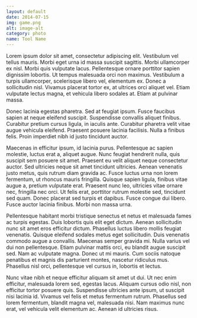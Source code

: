 ```yaml
---
layout: default
date: 2014-07-15
img: game.png
alt: image-alt
category: photo
name: Tool Name
---
```

Lorem ipsum dolor sit amet, consectetur adipiscing elit. Vestibulum vel tellus mauris. Morbi eget urna id massa suscipit sagittis. Morbi ullamcorper ex nisl. Morbi quis vulputate lacus. Pellentesque ornare porttitor sapien dignissim lobortis. Ut tempus malesuada orci non maximus. Vestibulum a turpis ullamcorper, scelerisque libero vel, elementum ex. Donec a sollicitudin nisl. Vivamus placerat tortor ex, at ultrices orci aliquet vel. Etiam vulputate lectus magna, et vehicula libero sodales at. Etiam at pulvinar massa.

Donec lacinia egestas pharetra. Sed at feugiat ipsum. Fusce faucibus sapien at neque eleifend suscipit. Suspendisse convallis aliquet finibus. Curabitur pretium cursus ligula, in iaculis ante. Curabitur pharetra velit vitae augue vehicula eleifend. Praesent posuere lacinia facilisis. Nulla a finibus felis. Proin imperdiet nibh id justo tincidunt auctor.

Maecenas in efficitur ipsum, id lacinia purus. Pellentesque ac sapien molestie, luctus erat a, aliquet augue. Nunc feugiat hendrerit nulla, quis suscipit sem posuere sit amet. Praesent eu velit aliquet neque consectetur auctor. Sed ultricies neque sit amet tincidunt ultricies. Aenean venenatis justo metus, quis rutrum diam gravida ac. Fusce luctus urna non lorem fermentum, ut rhoncus mauris fringilla. Quisque sapien ligula, finibus vitae augue a, pretium vulputate erat. Praesent nunc leo, ultricies vitae ornare nec, fringilla nec orci. Ut felis erat, porttitor rutrum molestie sed, tincidunt sed quam. Donec placerat sed turpis et dapibus. Fusce congue dui libero. Fusce auctor lacinia finibus. Morbi non massa urna.

Pellentesque habitant morbi tristique senectus et netus et malesuada fames ac turpis egestas. Duis lobortis quis elit eget dictum. Aenean sollicitudin nunc sit amet eros efficitur dictum. Phasellus luctus libero mollis feugiat venenatis. Quisque eleifend sodales metus eget sollicitudin. Duis venenatis commodo augue a convallis. Maecenas semper gravida mi. Nulla varius vel dui non pellentesque. Etiam pulvinar mattis orci, eu blandit augue suscipit sed. Nam ac vulputate magna. Donec ut mi mauris. Cum sociis natoque penatibus et magnis dis parturient montes, nascetur ridiculus mus. Phasellus nisl orci, pellentesque vel cursus in, lobortis et lectus.

Nunc vitae nibh et neque efficitur aliquam sit amet ut dui. Ut nec enim efficitur, malesuada lorem sed, egestas lacus. Aliquam cursus odio nisl, non efficitur tortor posuere quis. Suspendisse ultricies ante ipsum, ut suscipit nisi lacinia id. Vivamus vel felis et metus fermentum rutrum. Phasellus sed lorem fermentum, blandit magna vel, malesuada nisi. Nam maximus nunc erat, vel vehicula velit elementum ac. Aenean id ultricies risus.